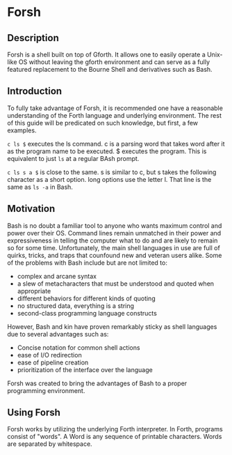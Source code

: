 # Forsh

## Description

Forsh is a shell built on top of Gforth. It allows one to easily operate a Unix-like OS without leaving the gforth environment and can serve as a fully featured replacement to the Bourne Shell and derivatives such as Bash.

## Introduction

To fully take advantage of Forsh, it is recommended one have a reasonable understanding of the Forth language and underlying environment. The rest of this guide will be predicated on such knowledge, but first, a few examples.

`c ls $` executes the ls command. c is a parsing word that takes word after it as the program name to be executed. $ executes the program. This is equivalent to just `ls` at a regular BAsh prompt.

`c ls s a $` is close to the same. s is similar to c, but s takes the following character as a short option. long options use the letter l. That line is the same as `ls -a` in Bash.

## Motivation

Bash is no doubt a familiar tool to anyone who wants maximum control and power over their OS. Command lines remain unmatched in their power and expressiveness in telling the computer what to do and are likely to remain so for some time. Unfortunately, the main shell languages in use are full of quirks, tricks, and traps that counfound new and veteran users alike. Some of the problems with Bash include but are not limited to:

* complex and arcane syntax
* a slew of metacharacters that must be understood and quoted when appropriate
* different behaviors for different kinds of quoting
* no structured data, everything is a string
* second-class programming language constructs

However, Bash and kin have proven remarkably sticky as shell languages due to several advantages such as:

* Concise notation for common shell actions
* ease of I/O redirection
* ease of pipeline creation
* prioritization of the interface over the language

Forsh was created to bring the advantages of Bash to a proper programming environment.

## Using Forsh

Forsh works by utilizing the underlying Forth interpreter. In Forth, programs consist of "words". A Word is any sequence of printable characters. Words are separated by whitespace.
